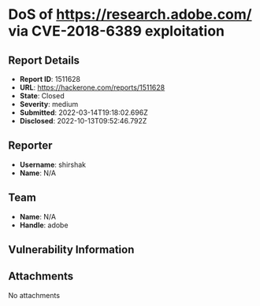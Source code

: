 # DoS of  https://research.adobe.com/ via CVE-2018-6389 exploitation

## Report Details
- **Report ID**: 1511628
- **URL**: https://hackerone.com/reports/1511628
- **State**: Closed
- **Severity**: medium
- **Submitted**: 2022-03-14T19:18:02.696Z
- **Disclosed**: 2022-10-13T09:52:46.792Z

## Reporter
- **Username**: shirshak
- **Name**: N/A

## Team
- **Name**: N/A
- **Handle**: adobe

## Vulnerability Information


## Attachments
No attachments
